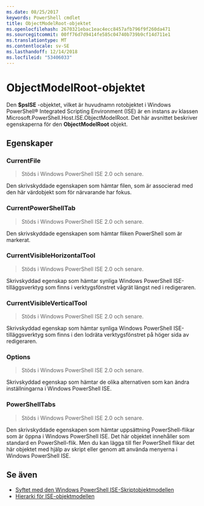 ```yaml
---
ms.date: 08/25/2017
keywords: PowerShell cmdlet
title: ObjectModelRoot-objektet
ms.openlocfilehash: 2670321ebac1eac4ecc8457afb796f9f260da471
ms.sourcegitcommit: 00ff76d7d9414fe585c04740b739b9cf14d711e1
ms.translationtype: MT
ms.contentlocale: sv-SE
ms.lasthandoff: 12/14/2018
ms.locfileid: "53406033"
---
```

# <a name="the-objectmodelroot-object"></a>ObjectModelRoot-objektet

Den **$psISE** -objektet, vilket är huvudnamn rotobjektet i Windows PowerShell® Integrated Scripting Environment (ISE) är en instans av klassen Microsoft.PowerShell.Host.ISE.ObjectModelRoot.
Det här avsnittet beskriver egenskaperna för den **ObjectModelRoot** objekt.

## <a name="properties"></a>Egenskaper

### <a name="currentfile"></a>CurrentFile

> Stöds i Windows PowerShell ISE 2.0 och senare.

Den skrivskyddade egenskapen som hämtar filen, som är associerad med den här värdobjekt som för närvarande har fokus.

### <a name="currentpowershelltab"></a>CurrentPowerShellTab

> Stöds i Windows PowerShell ISE 2.0 och senare.

Den skrivskyddade egenskapen som hämtar fliken PowerShell som är markerat.

### <a name="currentvisiblehorizontaltool"></a>CurrentVisibleHorizontalTool

> Stöds i Windows PowerShell ISE 2.0 och senare.

Skrivskyddad egenskap som hämtar synliga Windows PowerShell ISE-tilläggsverktyg som finns i verktygsfönstret vågrät längst ned i redigeraren.

### <a name="currentvisibleverticaltool"></a>CurrentVisibleVerticalTool

> Stöds i Windows PowerShell ISE 2.0 och senare.

Skrivskyddad egenskap som hämtar synliga Windows PowerShell ISE-tilläggsverktyg som finns i den lodräta verktygsfönstret på höger sida av redigeraren.

### <a name="options"></a>Options

> Stöds i Windows PowerShell ISE 2.0 och senare.

Skrivskyddad egenskap som hämtar de olika alternativen som kan ändra inställningarna i Windows PowerShell ISE.

### <a name="powershelltabs"></a>PowerShellTabs

> Stöds i Windows PowerShell ISE 2.0 och senare.

Den skrivskyddade egenskapen som hämtar uppsättning PowerShell-flikar som är öppna i Windows PowerShell ISE. Det här objektet innehåller som standard en PowerShell-flik. Men du kan lägga till fler PowerShell flikar det här objektet med hjälp av skript eller genom att använda menyerna i Windows PowerShell ISE.

## <a name="see-also"></a>Se även

- [Syftet med den Windows PowerShell ISE-Skriptobjektmodellen](Purpose-of-the-Windows-PowerShell-ISE-Scripting-Object-Model.md)
- [Hierarki för ISE-objektmodellen](The-ISE-Object-Model-Hierarchy.md)